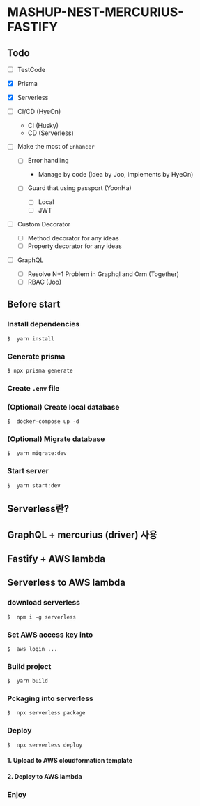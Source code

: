 # MASHUP-NEST-MERCURIUS-FASTIFY

## Todo

- [ ] TestCode

- [x] Prisma

- [x] Serverless
- [ ] CI/CD (HyeOn)

  - CI (Husky)
  - CD (Serverless)

- [ ] Make the most of `Enhancer`

  - [ ] Error handling

    - Manage by code (Idea by Joo, implements by HyeOn)

  - [ ] Guard that using passport (YoonHa)

    - [ ] Local
    - [ ] JWT

- [ ] Custom Decorator

  - [ ] Method decorator for any ideas
  - [ ] Property decorator for any ideas

- [ ] GraphQL

  - [ ] Resolve N+1 Problem in Graphql and Orm (Together)
  - [ ] RBAC (Joo)

## Before start

### Install dependencies

```shell
$  yarn install
```

### Generate prisma

```shell
$ npx prisma generate
```

### Create `.env` file

### (Optional) Create local database

```shell
$  docker-compose up -d
```

### (Optional) Migrate database

```shell
$  yarn migrate:dev
```

### Start server

```shell
$  yarn start:dev
```

## Serverless란?

## GraphQL + mercurius (driver) 사용

## Fastify + AWS lambda

## Serverless to AWS lambda

### download serverless

```shell
$  npm i -g serverless
```

### Set AWS access key into

```shell
$  aws login ...
```

### Build project

```shell
$  yarn build
```

### Pckaging into serverless

```shell
$  npx serverless package
```

### Deploy

```shell
$  npx serverless deploy
```

#### 1. Upload to AWS cloudformation template

#### 2. Deploy to AWS lambda

### Enjoy

